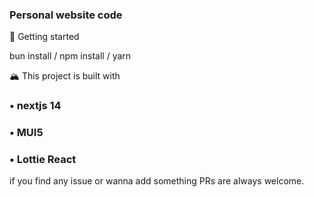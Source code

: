 ### Personal website code

🚩 Getting started

bun install / npm install / yarn

🏔️ This project is built with 
### • nextjs 14
### • MUI5
### • Lottie React

if you find any issue or wanna add something PRs are always welcome.
